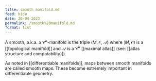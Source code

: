 ```yaml
---
title: smooth manifold.md
feed: hide
date: 20-04-2023
permalink: /smooth%20manifold.md
format: list
---
```



A smooth, a.k.a. a $\mathcal C^k$-manifold is the triple $(M, \mathcal O, \mathscr A)$  where $(M, \mathcal O)$ is a [[topological manifold]] and $\mathscr A$ is a $\mathcal C^k$ [[maximal atlas]] (see: [[atlas structure and compatability]])

As noted in [[differentiable manifolds]], maps between smooth manifolds are called smooth maps. These become extremely important in differentiable geometry.